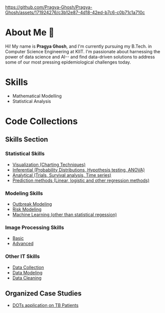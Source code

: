 https://github.com/Pragya-Ghosh/Pragya-Ghosh/assets/171924276/c3b12e87-4d18-42ed-b7c6-c0b71c1a710c

# About Me 👋
Hi! My name is **Pragya Ghosh**, and I'm currently pursuing my B.Tech. in Computer Science Engineering at KIIT. I'm passionate about harnessing the power of data science and AI-- and find data-driven solutions to address some of our most pressing epidemiological challenges today.

# Skills
- Mathematical Modelling
- Statistical Analysis

# Code Collections
## Skills Section 
### Statistical Skills
- [Visualization (Charting Techniques)](#)
- [Inferential (Probability Distributions, Hypothesis testing, ANOVA)](#) 
- [Analytical (Trials, Survival analysis, Time series)](#)
- [Prediction methods (Linear, logistic and other regression methods)](#)
    
### Modeling Skills
- [Outbreak Modeling](#)
- [Risk Modeling](#)
- [Machine Learning (other than statistical regession)](#)
    
### Image Processing Skills
- [Basic](#)
- [Advanced](#)
    
### Other IT Skills
- [Data Collection](#)
- [Data Modeling](#)
- [Data Cleaning](#)


## Organized Case Studies
- [DOTs application on TB Patients](#) 
